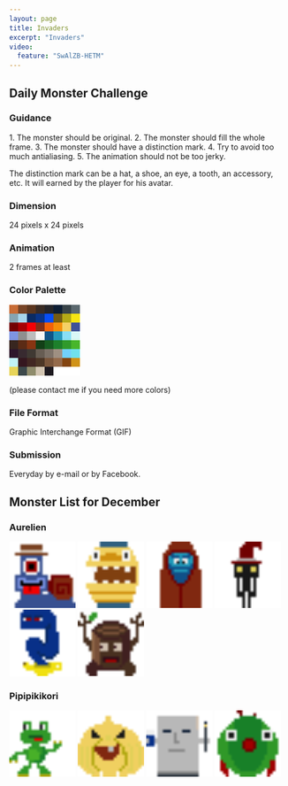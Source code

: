 ```yaml
---
layout: page
title: Invaders
excerpt: "Invaders"
video:
  feature: "SwAlZB-HETM"
---
```


<h2>Daily Monster Challenge</h2>
<h3>Guidance</h3>
1. The monster should be original.
2. The monster should fill the whole frame.
3. The monster should have a distinction mark.
4. Try to avoid too much antialiasing.
5. The animation should not be too jerky.

The distinction mark can be a hat, a shoe, an eye, a tooth, an accessory, etc.
It will earned by the player for his avatar.
<h3>Dimension</h3>
24 pixels x 24 pixels
<h3>Animation</h3>
2 frames at least
<h3>Color Palette</h3>
<img src="/images/invaders/palette.png" class="pixelated" />

(please contact me if you need more colors)
<h3>File Format</h3>
Graphic Interchange Format (GIF)
<h3>Submission</h3>
Everyday by e-mail or by Facebook.

<h2>Monster List for December</h2>
<h3>Aurelien</h3>
<img src="/images/invaders/aurelien_000.gif" class="pixelated" width="120" />
<img src="/images/invaders/aurelien_001.gif" class="pixelated" width="120" />
<img src="/images/invaders/aurelien_002.gif" class="pixelated" width="120" />
<img src="/images/invaders/aurelien_003.gif" class="pixelated" width="120" />
<img src="/images/invaders/aurelien_004.gif" class="pixelated" width="120" />
<img src="/images/invaders/aurelien_005.gif" class="pixelated" width="120" />

<h3>Pipipikikori</h3>
<img src="/images/invaders/pipipikikori_000.gif" class="pixelated" width="120" />
<img src="/images/invaders/pipipikikori_001.gif" class="pixelated" width="120" />
<img src="/images/invaders/pipipikikori_002.gif" class="pixelated" width="120" />
<img src="/images/invaders/pipipikikori_003.gif" class="pixelated" width="120" />
